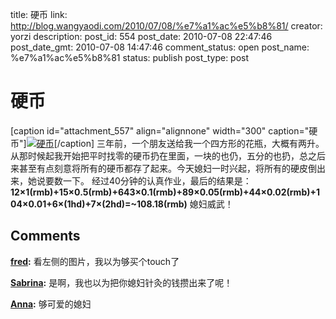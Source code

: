 title: 硬币
link: http://blog.wangyaodi.com/2010/07/08/%e7%a1%ac%e5%b8%81/
creator: yorzi
description: 
post_id: 554
post_date: 2010-07-08 22:47:46
post_date_gmt: 2010-07-08 14:47:46
comment_status: open
post_name: %e7%a1%ac%e5%b8%81
status: publish
post_type: post

# 硬币

[caption id="attachment_557" align="alignnone" width="300" caption="硬币"][![硬币](/wp-content/uploads/2010/07/Screen-shot-2010-07-08-at-10.43.33-PM-300x203.png)](http://blog.wangyaodi.com/wp-content/uploads/2010/07/Screen-shot-2010-07-08-at-10.43.33-PM.png)[/caption] 三年前，一个朋友送给我一个四方形的花瓶，大概有两升。 从那时候起我开始把平时找零的硬币扔在里面，一块的也仍，五分的也扔，总之后来甚至有点刻意将所有的硬币都存了起来。今天媳妇一时兴起，将所有的硬皮倒出来，她说要数一下。 经过40分钟的认真作业，最后的结果是： **12×1(rmb)+15×0.5(rmb)+643×0.1(rmb)+89×0.05(rmb)+44×0.02(rmb)+104×0.01+6×(1hd)+7×(2hd)=~108.18(rmb)** 媳妇威武！

## Comments

**[fred](#623 "2010-07-09 22:18:40"):** 看左侧的图片，我以为够买个touch了

**[Sabrina](#624 "2010-07-12 00:15:17"):** 是啊，我也以为把你媳妇针灸的钱攒出来了呢！

**[Anna](#625 "2010-07-12 15:39:45"):** 够可爱的媳妇

